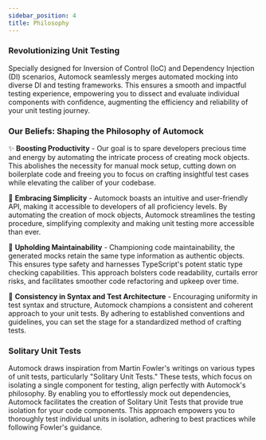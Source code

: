 ```yaml
---
sidebar_position: 4
title: Philosophy
---
```


### Revolutionizing Unit Testing

Specially designed for Inversion of Control (IoC) and Dependency Injection (DI) scenarios, Automock seamlessly merges
automated mocking into diverse DI and testing frameworks. This ensures a smooth and impactful testing experience,
empowering you to dissect and evaluate individual components with confidence, augmenting the efficiency and reliability
of your unit testing journey.

### Our Beliefs: Shaping the Philosophy of Automock

✨ **Boosting Productivity** - Our goal is to spare developers precious time and energy by automating the intricate
process of creating mock objects. This abolishes the necessity for manual mock setup, cutting down on boilerplate code
and freeing you to focus on crafting insightful test cases while elevating the caliber of your codebase.

:rocket: **Embracing Simplicity** - Automock boasts an intuitive and user-friendly API, making it accessible to
developers of all proficiency levels. By automating the creation of mock objects, Automock streamlines the testing
procedure, simplifying complexity and making unit testing more accessible than ever.

🔧 **Upholding Maintainability** - Championing code maintainability, the generated mocks retain the same type
information as authentic objects. This ensures type safety and harnesses TypeScript's potent static type checking
capabilities. This approach bolsters code readability, curtails error risks, and facilitates smoother code refactoring
and upkeep over time.

📐 **Consistency in Syntax and Test Architecture** - Encouraging uniformity in test syntax and structure, Automock
champions a consistent and coherent approach to your unit tests. By adhering to established conventions and guidelines,
you can set the stage for a standardized method of crafting tests.

### Solitary Unit Tests

Automock draws inspiration from Martin Fowler's writings on various types of unit tests, particularly "Solitary Unit
Tests." These tests, which focus on isolating a single component for testing, align perfectly with Automock's
philosophy. By enabling you to effortlessly mock out dependencies, Automock facilitates the creation of Solitary Unit
Tests that provide true isolation for your code components. This approach empowers you to thoroughly test individual
units in isolation, adhering to best practices while following Fowler's guidance.
